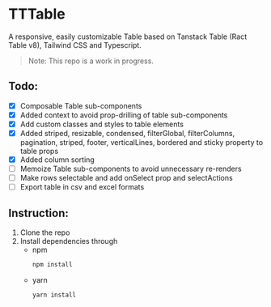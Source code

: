 # TTTable

A responsive, easily customizable Table based on Tanstack Table (Ract Table v8), Tailwind CSS and Typescript.

> Note: This repo is a work in progress.

## Todo:

- [x] Composable Table sub-components
- [x] Added context to avoid prop-drilling of table sub-components
- [x] Add custom classes and styles to table elements
- [x] Added striped, resizable, condensed, filterGlobal, filterColumns, pagination, striped, footer, verticalLines, bordered and sticky property to table props
- [x] Added column sorting
- [ ] Memoize Table sub-components to avoid unnecessary re-renders
- [ ] Make rows selectable and add onSelect prop and selectActions
- [ ] Export table in csv and excel formats

## Instruction:

1. Clone the repo
2. Install dependencies through
   - npm
     ```bash
     npm install
     ```
   - yarn
     ```bash
     yarn install
     ```
